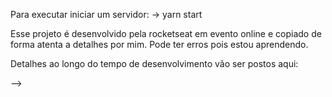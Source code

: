 Para executar iniciar um servidor: 
-> yarn start

Esse projeto é desenvolvido pela rocketseat em evento online
e copiado de forma atenta a detalhes por mim. Pode ter erros
pois estou aprendendo. 

Detalhes ao longo do tempo de desenvolvimento vão ser postos
aqui:

-->
